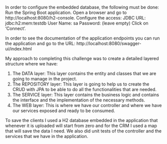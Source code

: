 In order to configure the embedded database, the following must be done:
Run the Spring Boot application.
Open a browser and go to http://localhost:8080/h2-console.
Configure the access:
JDBC URL: jdbc:h2:mem:testdb
User Name: sa
Password: (leave empty)
Click on ‘Connect’.

In order to see the documentation of the application endpoints you can run the application and go to the URL: http://localhost:8080/swagger-ui/index.html

My approach to completing this challenge was to create a detailed layered structure where we have: 
1. The DATA layer: This layer contains the entity and classes that we are going to manage in the project.
2. The REPOSITORY layer: This layer is going to help us to create the CRUD with JPA to be able to do all the functionalities that are needed.
3. The SERVICE layer: This layer contains the business logic and contains the interface and the implementation of the necessary methods.
4. The WEB layer: This is where we have our controller and where we have our services exposed and ready to be consumed.

To save the clients I used a H2 database embedded in the application that whenever it is uploaded will start from zero and for the CRM I used a map that will save the data I need.
We also did unit tests of the controller and the services that we have in the application.
